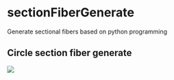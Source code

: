 # sectionFiberGenerate
Generate sectional fibers based on python programming
## Circle section fiber generate
![ ](https://github.com/Junjun1guo/sectionFiberGenerate/raw/master/circle.png)
